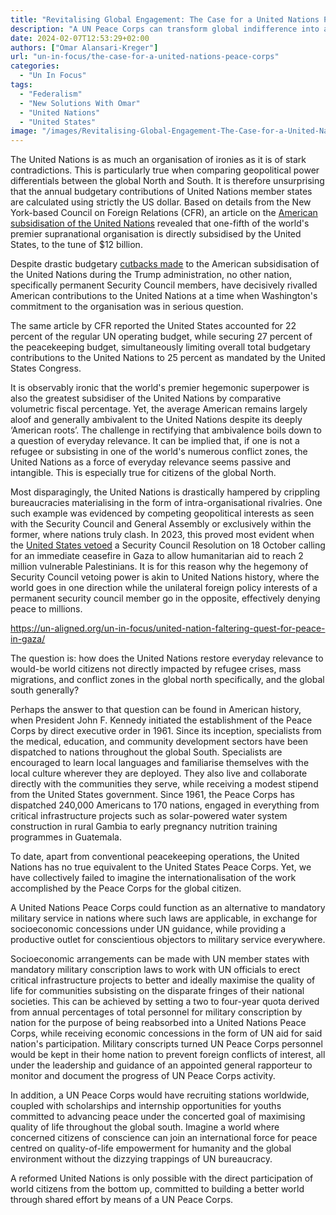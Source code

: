 ```yaml
---
title: "Revitalising Global Engagement: The Case for a United Nations Peace Corps"
description: "A UN Peace Corps can transform global indifference into active engagement, leveraging the American Peace Corps model to foster international cooperation and make a tangible impact in the global South."
date: 2024-02-07T12:53:29+02:00
authors: ["Omar Alansari-Kreger"]
url: "un-in-focus/the-case-for-a-united-nations-peace-corps"
categories: 
  - "Un In Focus"
tags: 
  - "Federalism"
  - "New Solutions With Omar"
  - "United Nations"
  - "United States"
image: "/images/Revitalising-Global-Engagement-The-Case-for-a-United-Nations-Peace-Corps.jpg"
---
```

The United Nations is as much an organisation of ironies as it is of stark contradictions. This is particularly true when comparing geopolitical power differentials between the global North and South. It is therefore unsurprising that the annual budgetary contributions of United Nations member states are calculated using strictly the US dollar. Based on details from the New York-based Council on Foreign Relations (CFR), an article on the [American subsidisation of the United Nations](https://www.cfr.org/article/funding-united-nations-what-impact-do-us-contributions-have-un-agencies-and-programs) revealed that one-fifth of the world's premier supranational organisation is directly subsidised by the United States, to the tune of $12 billion.

Despite drastic budgetary [cutbacks made](https://www.reuters.com/article/idUSKBN18K1ZY/) to the American subsidisation of the United Nations during the Trump administration, no other nation, specifically permanent Security Council members, have decisively rivalled American contributions to the United Nations at a time when Washington's commitment to the organisation was in serious question. 

The same article by CFR reported the United States accounted for 22 percent of the regular UN operating budget, while securing 27 percent of the peacekeeping budget, simultaneously limiting overall total budgetary contributions to the United Nations to 25 percent as mandated by the United States Congress.

It is observably ironic that the world's premier hegemonic superpower is also the greatest subsidiser of the United Nations by comparative volumetric fiscal percentage. Yet, the average American remains largely aloof and generally ambivalent to the United Nations despite its deeply ‘American roots’. The challenge in rectifying that ambivalence boils down to a question of everyday relevance. It can be implied that, if one is not a refugee or subsisting in one of the world's numerous conflict zones, the United Nations as a force of everyday relevance seems passive and intangible. This is especially true for citizens of the global North.

Most disparagingly, the United Nations is drastically hampered by crippling bureaucracies materialising in the form of intra-organisational rivalries. One such example was evidenced by competing geopolitical interests as seen with the Security Council and General Assembly or exclusively within the former, where nations truly clash. In 2023, this proved most evident when the [United States vetoed](https://news.un.org/en/story/2023/10/1142507) a Security Council Resolution on 18 October calling for an immediate ceasefire in Gaza to allow humanitarian aid to reach 2 million vulnerable Palestinians. It is for this reason why the hegemony of Security Council vetoing power is akin to United Nations history, where the world goes in one direction while the unilateral foreign policy interests of a permanent security council member go in the opposite, effectively denying peace to millions.

https://un-aligned.org/un-in-focus/united-nation-faltering-quest-for-peace-in-gaza/

The question is: how does the United Nations restore everyday relevance to would-be world citizens not directly impacted by refugee crises, mass migrations, and conflict zones in the global north specifically, and the global south generally?

Perhaps the answer to that question can be found in American history, when President John F. Kennedy initiated the establishment of the Peace Corps by direct executive order in 1961. Since its inception, specialists from the medical, education, and community development sectors have been dispatched to nations throughout the global South. Specialists are encouraged to learn local languages and familiarise themselves with the local culture wherever they are deployed. They also live and collaborate directly with the communities they serve, while receiving a modest stipend from the United States government. Since 1961, the Peace Corps has dispatched 240,000 Americans to 170 nations, engaged in everything from critical infrastructure projects such as solar-powered water system construction in rural Gambia to early pregnancy nutrition training programmes in Guatemala.

To date, apart from conventional peacekeeping operations, the United Nations has no true equivalent to the United States Peace Corps. Yet, we have collectively failed to imagine the internationalisation of the work accomplished by the Peace Corps for the global citizen.

A United Nations Peace Corps could function as an alternative to mandatory military service in nations where such laws are applicable, in exchange for socioeconomic concessions under UN guidance, while providing a productive outlet for conscientious objectors to military service everywhere.

Socioeconomic arrangements can be made with UN member states with mandatory military conscription laws to work with UN officials to erect critical infrastructure projects to better and ideally maximise the quality of life for communities subsisting on the disparate fringes of their national societies. This can be achieved by setting a two to four-year quota derived from annual percentages of total personnel for military conscription by nation for the purpose of being reabsorbed into a United Nations Peace Corps, while receiving economic concessions in the form of UN aid for said nation's participation. Military conscripts turned UN Peace Corps personnel would be kept in their home nation to prevent foreign conflicts of interest, all under the leadership and guidance of an appointed general rapporteur to monitor and document the progress of UN Peace Corps activity.

In addition, a UN Peace Corps would have recruiting stations worldwide, coupled with scholarships and internship opportunities for youths committed to advancing peace under the concerted goal of maximising quality of life throughout the global south. Imagine a world where concerned citizens of conscience can join an international force for peace centred on quality-of-life empowerment for humanity and the global environment without the dizzying trappings of UN bureaucracy.

A reformed United Nations is only possible with the direct participation of world citizens from the bottom up, committed to building a better world through shared effort by means of a UN Peace Corps.
